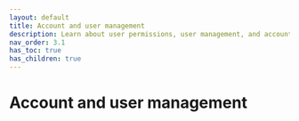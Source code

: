 ```yaml
---
layout: default
title: Account and user management
description: Learn about user permissions, user management, and account and billing management in Firebolt.
nav_order: 3.1
has_toc: true
has_children: true
---
```


# Account and user management
